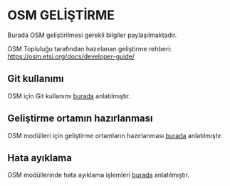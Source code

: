 # OSM GELİŞTİRME

Burada OSM geliştirilmesi gerekli bilgiler paylaşılmaktadır.

OSM Topluluğu tarafından hazırlanan geliştirme rehberi: https://osm.etsi.org/docs/developer-guide/

## Git kullanımı

OSM için Git kullanımı [burada](git-kullanimi/README.md) anlatılmıştır.

## Geliştirme ortamın hazırlanması

OSM modülleri için geliştirme ortamların hazırlanması [burada](ortam-hazirlanmasi/README.md) anlatılmıştır.

## Hata ayıklama

OSM modüllerinde hata ayıklama işlemleri [burada](hata-ayiklama/README.md) anlatılmıştır.
